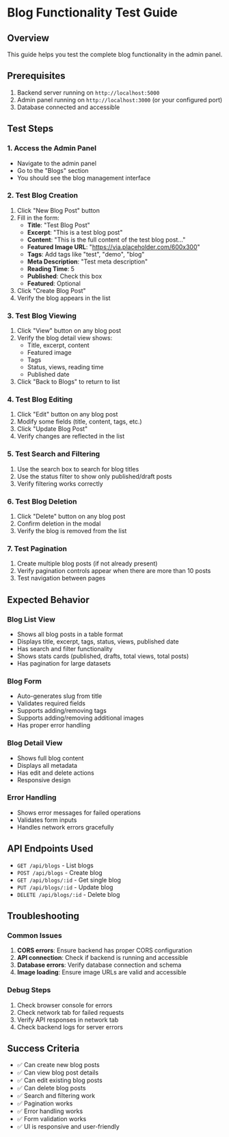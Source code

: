 # Blog Functionality Test Guide

## Overview
This guide helps you test the complete blog functionality in the admin panel.

## Prerequisites
1. Backend server running on `http://localhost:5000`
2. Admin panel running on `http://localhost:3000` (or your configured port)
3. Database connected and accessible

## Test Steps

### 1. Access the Admin Panel
- Navigate to the admin panel
- Go to the "Blogs" section
- You should see the blog management interface

### 2. Test Blog Creation
1. Click "New Blog Post" button
2. Fill in the form:
   - **Title**: "Test Blog Post"
   - **Excerpt**: "This is a test blog post"
   - **Content**: "This is the full content of the test blog post..."
   - **Featured Image URL**: "https://via.placeholder.com/600x300"
   - **Tags**: Add tags like "test", "demo", "blog"
   - **Meta Description**: "Test meta description"
   - **Reading Time**: 5
   - **Published**: Check this box
   - **Featured**: Optional
3. Click "Create Blog Post"
4. Verify the blog appears in the list

### 3. Test Blog Viewing
1. Click "View" button on any blog post
2. Verify the blog detail view shows:
   - Title, excerpt, content
   - Featured image
   - Tags
   - Status, views, reading time
   - Published date
3. Click "Back to Blogs" to return to list

### 4. Test Blog Editing
1. Click "Edit" button on any blog post
2. Modify some fields (title, content, tags, etc.)
3. Click "Update Blog Post"
4. Verify changes are reflected in the list

### 5. Test Search and Filtering
1. Use the search box to search for blog titles
2. Use the status filter to show only published/draft posts
3. Verify filtering works correctly

### 6. Test Blog Deletion
1. Click "Delete" button on any blog post
2. Confirm deletion in the modal
3. Verify the blog is removed from the list

### 7. Test Pagination
1. Create multiple blog posts (if not already present)
2. Verify pagination controls appear when there are more than 10 posts
3. Test navigation between pages

## Expected Behavior

### Blog List View
- Shows all blog posts in a table format
- Displays title, excerpt, tags, status, views, published date
- Has search and filter functionality
- Shows stats cards (published, drafts, total views, total posts)
- Has pagination for large datasets

### Blog Form
- Auto-generates slug from title
- Validates required fields
- Supports adding/removing tags
- Supports adding/removing additional images
- Has proper error handling

### Blog Detail View
- Shows full blog content
- Displays all metadata
- Has edit and delete actions
- Responsive design

### Error Handling
- Shows error messages for failed operations
- Validates form inputs
- Handles network errors gracefully

## API Endpoints Used
- `GET /api/blogs` - List blogs
- `POST /api/blogs` - Create blog
- `GET /api/blogs/:id` - Get single blog
- `PUT /api/blogs/:id` - Update blog
- `DELETE /api/blogs/:id` - Delete blog

## Troubleshooting

### Common Issues
1. **CORS errors**: Ensure backend has proper CORS configuration
2. **API connection**: Check if backend is running and accessible
3. **Database errors**: Verify database connection and schema
4. **Image loading**: Ensure image URLs are valid and accessible

### Debug Steps
1. Check browser console for errors
2. Check network tab for failed requests
3. Verify API responses in network tab
4. Check backend logs for server errors

## Success Criteria
- ✅ Can create new blog posts
- ✅ Can view blog post details
- ✅ Can edit existing blog posts
- ✅ Can delete blog posts
- ✅ Search and filtering work
- ✅ Pagination works
- ✅ Error handling works
- ✅ Form validation works
- ✅ UI is responsive and user-friendly













